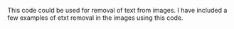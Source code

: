 This code could be used for removal of text from images. I have included a few examples of etxt removal in the images using this code.
